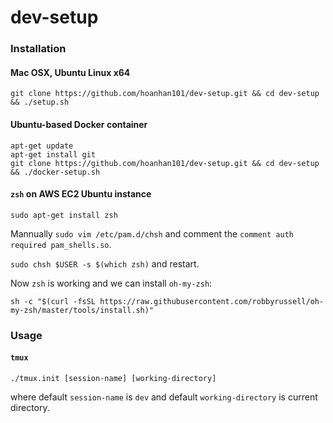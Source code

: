 # dev-setup

### Installation 

#### Mac OSX, Ubuntu Linux x64
```
git clone https://github.com/hoanhan101/dev-setup.git && cd dev-setup && ./setup.sh
```

#### Ubuntu-based Docker container
```
apt-get update
apt-get install git
git clone https://github.com/hoanhan101/dev-setup.git && cd dev-setup && ./docker-setup.sh
```

#### `zsh` on AWS EC2 Ubuntu instance
```
sudo apt-get install zsh
```
Mannually `sudo vim /etc/pam.d/chsh` and comment the `comment auth required pam_shells.so`.

`sudo chsh $USER -s $(which zsh)` and restart.

Now `zsh` is working and we can install `oh-my-zsh`:
```
sh -c "$(curl -fsSL https://raw.githubusercontent.com/robbyrussell/oh-my-zsh/master/tools/install.sh)"
```

### Usage

#### `tmux`
```
./tmux.init [session-name] [working-directory]
```
where default `session-name` is `dev` and default `working-directory` is
current directory.


